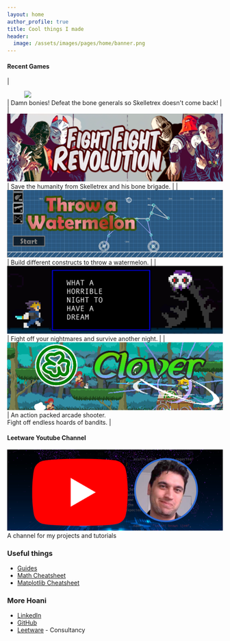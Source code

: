 ```yaml
---
layout: home
author_profile: true
title: Cool things I made
header:
  image: /assets/images/pages/home/banner.png
---
```


#### Recent Games

| <figure class="half" style="margin-bottom:0"><a href="/bone-tower"><img src="/assets/images/games/bone-tower/thumbnail.png"></a></figure>  | Damn bonies! Defeat the bone generals so Skelletrex doesn't come back! |
| <figure style="margin:0"><a href="/fight-fight-revolution"><img src="/assets/images/games/ffr/thumbnail.png"></a></figure>  | Save the humanity from Skelletrex and his bone brigade. |
| <figure style="margin:0"><a href="/throw-a-watermelon"><img src="/assets/images/games/watermelon/thumbnail.png"></a></figure>  | Build different constructs to throw a watermelon. |
| <figure style="margin:0"><a href="/dream"><img src="/assets/images/games/dream/thumbnail.png"></a></figure> | Fight off your nightmares and survive another night. |
| <figure style="margin:0"><a href="/clover"><img src="/assets/images/games/clover/thumbnail.png"></a></figure> | An action packed arcade shooter. <br/>Fight off endless hoards of bandits. |

#### Leetware Youtube Channel
<figure class="half" style="margin:0"><a href="https://www.youtube.com/@leetwareltd"><img src="/assets/images/youtube/thumbnail.png"></a></figure> 
<p style="margin-top:0">A channel for my projects and tutorials</p>

### Useful things

* [Guides](/guides)
* [Math Cheatsheet](/guides/engineering/mathematics/cheatsheet)
* [Matplotlib Cheatsheet](/guides/software/python/matplotlib)

### More Hoani

* [LinkedIn](https://www.linkedin.com/in/hoanibryson) 
* [GitHub](https://github.com/hoani)
* [Leetware](https://leetware.co.nz) - Consultancy
